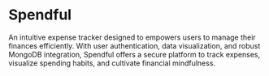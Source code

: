 # Spendful
An intuitive expense tracker designed to empowers users to manage their finances efficiently. With user authentication, data visualization, and robust MongoDB integration, Spendful offers a secure platform to track expenses, visualize spending habits, and cultivate financial mindfulness.
